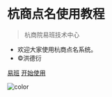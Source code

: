 # 杭商点名使用教程

> 杭商院易班技术中心

- 欢迎大家使用杭商点名系统。
- ©️洪德衍

[易班](http://www.yiban.cn/)
[开始使用](/quickstart)

![color](#ffffff)